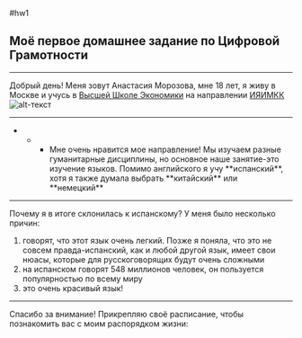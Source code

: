 #hw1
## Моё первое домашнее задание по Цифровой Грамотности
***
Добрый день! Меня зовут Анастасия Морозова, мне 18 лет, я живу в Москве и учусь в [Высшей Школе Экономики](https://www.hse.ru/ "Высшей Школе Экономики") на направлении [ИЯИМКК](https://www.hse.ru/ba/lang/ "ИЯИМКК")  ![alt-текст](http://gym40.ru/teachers/niu-vshe/logo.jpg "Вышка")
* * *
* * * Мне очень нравится мое направление! Мы изучаем разные гуманитарные дисциплины, но основное наше занятие-это изучение языков. Помимо английского я учу \*\*испанский\*\*, хотя я также думала выбрать \*\*китайский\*\* или \*\*немецкий\*\* 
* * *
Почему я в итоге склонилась к испанскому? У меня было несколько причин:
1. говорят, что этот язык очень легкий. Позже я поняла, что это не совсем правда-испанский, как и любой другой язык, имеет свои нюасы, которые для русскоговорящих будут очень сложными
2. на испанском говорят 548 миллионов человек, он пользуется популярностью по всему миру
3. это очень красивый язык! 
***
Спасибо за внимание! Прикрепляю своё расписание, чтобы познакомить вас с моим распорядком жизни:
